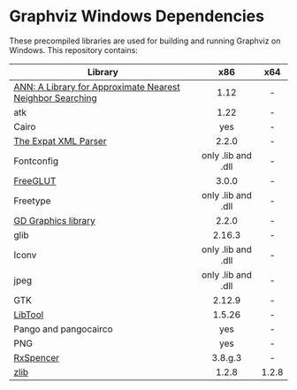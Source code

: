 # Graphviz Windows Dependencies

These precompiled libraries are used for building and running Graphviz on Windows. This repository contains:

| Library | x86 | x64 |
| ------- | :-: | :-: |
| [ANN: A Library for Approximate Nearest Neighbor Searching](http://www.cs.umd.edu/~mount/ANN/) | 1.12 | - |
| atk | 1.22 | - |
| Cairo | yes | - |
| [The Expat XML Parser](http://www.libexpat.org/) | 2.2.0 | - |
| Fontconfig | only .lib and .dll | - |
| [FreeGLUT](http://www.transmissionzero.co.uk/software/freeglut-devel/) | 3.0.0 | - |
| Freetype | only .lib and .dll | - |
| [GD Graphics library](https://libgd.github.io/) | 2.2.0 | - |
| glib | 2.16.3 | - |
| Iconv | only .lib and .dll | - |
| jpeg | only .lib and .dll | - |
| GTK | 2.12.9 | - |
| [LibTool](http://gnuwin32.sourceforge.net/packages/libtool.htm) | 1.5.26 | - |
| Pango and pangocairco | yes | - |
| PNG | yes | - |
| [RxSpencer](http://gnuwin32.sourceforge.net/packages/rxspencer.htm) | 3.8.g.3 | - |
| [zlib](http://windows.php.net/downloads/php-sdk/deps/vc14/x64/) | 1.2.8 | 1.2.8 |
